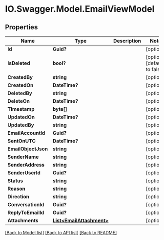 # IO.Swagger.Model.EmailViewModel
## Properties

Name | Type | Description | Notes
------------ | ------------- | ------------- | -------------
**Id** | **Guid?** |  | [optional] 
**IsDeleted** | **bool?** |  | [optional] [default to false]
**CreatedBy** | **string** |  | [optional] 
**CreatedOn** | **DateTime?** |  | [optional] 
**DeletedBy** | **string** |  | [optional] 
**DeleteOn** | **DateTime?** |  | [optional] 
**Timestamp** | **byte[]** |  | [optional] 
**UpdatedOn** | **DateTime?** |  | [optional] 
**UpdatedBy** | **string** |  | [optional] 
**EmailAccountId** | **Guid?** |  | [optional] 
**SentOnUTC** | **DateTime?** |  | [optional] 
**EmailObjectJson** | **string** |  | [optional] 
**SenderName** | **string** |  | [optional] 
**SenderAddress** | **string** |  | [optional] 
**SenderUserId** | **Guid?** |  | [optional] 
**Status** | **string** |  | [optional] 
**Reason** | **string** |  | [optional] 
**Direction** | **string** |  | [optional] 
**ConversationId** | **Guid?** |  | [optional] 
**ReplyToEmailId** | **Guid?** |  | [optional] 
**Attachments** | [**List&lt;EmailAttachment&gt;**](EmailAttachment.md) |  | [optional] 

[[Back to Model list]](../README.md#documentation-for-models) [[Back to API list]](../README.md#documentation-for-api-endpoints) [[Back to README]](../README.md)

